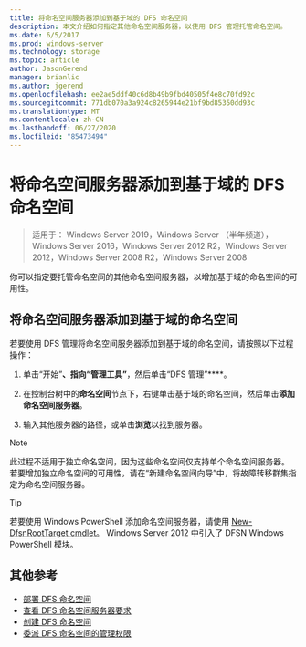 ```yaml
---
title: 将命名空间服务器添加到基于域的 DFS 命名空间
description: 本文介绍如何指定其他命名空间服务器，以使用 DFS 管理托管命名空间。
ms.date: 6/5/2017
ms.prod: windows-server
ms.technology: storage
ms.topic: article
author: JasonGerend
manager: brianlic
ms.author: jgerend
ms.openlocfilehash: ee2ae5ddf40c6d8b49b9fbd40505f4e8c70fd92c
ms.sourcegitcommit: 771db070a3a924c8265944e21bf9bd85350dd93c
ms.translationtype: MT
ms.contentlocale: zh-CN
ms.lasthandoff: 06/27/2020
ms.locfileid: "85473494"
---
```

# <a name="add-namespace-servers-to-a-domain-based-dfs-namespace"></a>将命名空间服务器添加到基于域的 DFS 命名空间

> 适用于： Windows Server 2019，Windows Server （半年频道），Windows Server 2016，Windows Server 2012 R2，Windows Server 2012，Windows Server 2008 R2，Windows Server 2008

你可以指定要托管命名空间的其他命名空间服务器，以增加基于域的命名空间的可用性。

## <a name="to-add-a-namespace-server-to-a-domain-based-namespace"></a>将命名空间服务器添加到基于域的命名空间

若要使用 DFS 管理将命名空间服务器添加到基于域的命名空间，请按照以下过程操作：

1.  单击“开始”****、指向“管理工具”****，然后单击“DFS 管理”****。

2.  在控制台树中的**命名空间**节点下，右键单击基于域的命名空间，然后单击**添加命名空间服务器**。

3.  输入其他服务器的路径，或单击**浏览**以找到服务器。

> [!NOTE]
> 此过程不适用于独立命名空间，因为这些命名空间仅支持单个命名空间服务器。 若要增加独立命名空间的可用性，请在“新建命名空间向导”中，将故障转移群集指定为命名空间服务器。


> [!TIP]
> 若要使用 Windows PowerShell 添加命名空间服务器，请使用 [New-DfsnRootTarget cmdlet](https://docs.microsoft.com/powershell/module/dfsn/new-dfsnroottarget)。 Windows Server 2012 中引入了 DFSN Windows PowerShell 模块。

## <a name="additional-references"></a>其他参考

-   [部署 DFS 命名空间](deploying-dfs-namespaces.md)
-   [查看 DFS 命名空间服务器要求](https://technet.microsoft.com/library/cc753448(v=ws.11).aspx)
-   [创建 DFS 命名空间](create-a-dfs-namespace.md)
-   [委派 DFS 命名空间的管理权限](delegate-management-permissions-for-dfs-namespaces.md)

